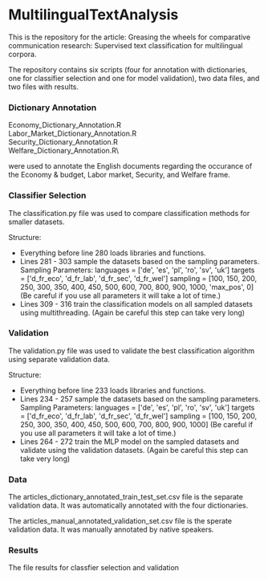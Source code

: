 # MultilingualTextAnalysis

This is the repository for the article:
Greasing the wheels for comparative communication research: Supervised text classification for multilingual corpora.


The repository contains six scripts (four for annotation with dictionaries, one for classifier selection and one for model validation), two data files, and two files with results.


### Dictionary Annotation

Economy_Dictionary_Annotation.R\
Labor_Market_Dictionary_Annotation.R\
Security_Dictionary_Annotation.R\
Welfare_Dictionary_Annotation.R\

were used to annotate the English documents regarding the occurance of the Economy & budget, Labor market, Security, and Welfare frame. 


### Classifier Selection
The classification.py file was used to compare classification methods for smaller datasets.

Structure:
- Everything before line 280 loads libraries and functions.
- Lines 281 - 303 sample the datasets based on the sampling parameters. 
Sampling Parameters:
languages = ['de', 'es', 'pl', 'ro', 'sv', 'uk']
targets = ['d_fr_eco', 'd_fr_lab', 'd_fr_sec', 'd_fr_wel']
sampling = [100, 150, 200, 250, 300, 350,
            400, 450, 500, 600, 700, 800, 900, 1000, 'max_pos', 0]
(Be careful if you use all parameters it will take a lot of time.)
- Lines 309 - 316 train the classification models on all sampled datasets using multithreading.
(Again be careful this step can take very long)

### Validation
The validation.py file was used to validate the best classification algorithm using separate validation data.

Structure:
- Everything before line 233 loads libraries and functions.
- Lines 234 - 257 sample the datasets based on the sampling parameters. 
Sampling Parameters:
languages = ['de', 'es', 'pl', 'ro', 'sv', 'uk']
targets = ['d_fr_eco', 'd_fr_lab', 'd_fr_sec', 'd_fr_wel']
sampling = [100, 150, 200, 250, 300, 350,
            400, 450, 500, 600, 700, 800, 900, 1000]
(Be careful if you use all parameters it will take a lot of time.)
- Lines 264 - 272 train the MLP model on the sampled datasets and validate using the validation datasets.
(Again be careful this step can take very long)

### Data

The articles_dictionary_annotated_train_test_set.csv file is the separate validation data. It was automatically annotated with the four dictionaries.

The articles_manual_annotated_validation_set.csv file is the sperate validation data. It was manually annotated by native speakers.

### Results

The file results for classfier selection and validation




